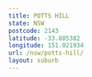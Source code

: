 ```yaml
---
title: POTTS HILL
state: NSW
postcode: 2143
latitude: -33.885382
longitude: 151.021934
url: /nsw/potts-hill/
layout: suburb
---
```

